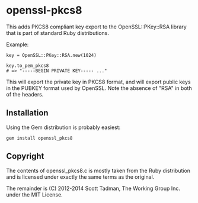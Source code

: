 # openssl-pkcs8

This adds PKCS8 compliant key export to the OpenSSL::PKey::RSA library that
is part of standard Ruby distributions.

Example:

    key = OpenSSL::PKey::RSA.new(1024)
    
    key.to_pem_pkcs8
    # => "-----BEGIN PRIVATE KEY----- ..."

This will export the private key in PKCS8 format, and will export public keys
in the PUBKEY format used by OpenSSL. Note the absence of "RSA" in both of
the headers.
  
## Installation

Using the Gem distribution is probably easiest:

    gem install openssl_pkcs8

## Copyright

The contents of openssl_pkcs8.c is mostly taken from the Ruby distribution and
is licensed under exactly the same terms as the original.

The remainder is (C) 2012-2014 Scott Tadman, The Working Group Inc. under the
MIT License.
